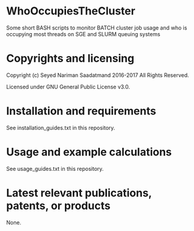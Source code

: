 # WhoOccupiesTheCluster
Some short BASH scripts to monitor BATCH cluster job usage and who is occupying most threads on SGE and SLURM queuing systems

# Copyrights and licensing 
Copyright (c) Seyed Nariman Saadatmand 2016-2017 All Rights Reserved. 

Licensed under GNU General Public License v3.0. 

# Installation and requirements
See installation_guides.txt in this repository.

# Usage and example calculations
See usage_guides.txt in this repository.

# Latest relevant publications, patents, or products
None.

